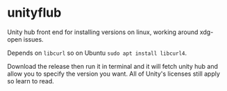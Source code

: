 # unityflub
Unity hub front end for installing versions on linux, working around xdg-open issues.

Depends on `libcurl` so on Ubuntu `sudo apt install libcurl4`.

Download the release then run it in terminal and it will fetch unity hub and allow you to specify the version you want.
All of Unity's licenses still apply so learn to read.